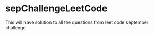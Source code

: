 # sepChallengeLeetCode
This will have solution to all the questions from leet code september challenge

